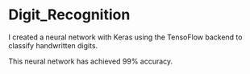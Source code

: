 # Digit_Recognition

I created a neural network with Keras using the TensoFlow backend to classify handwritten digits.

This neural network has achieved 99% accuracy.
